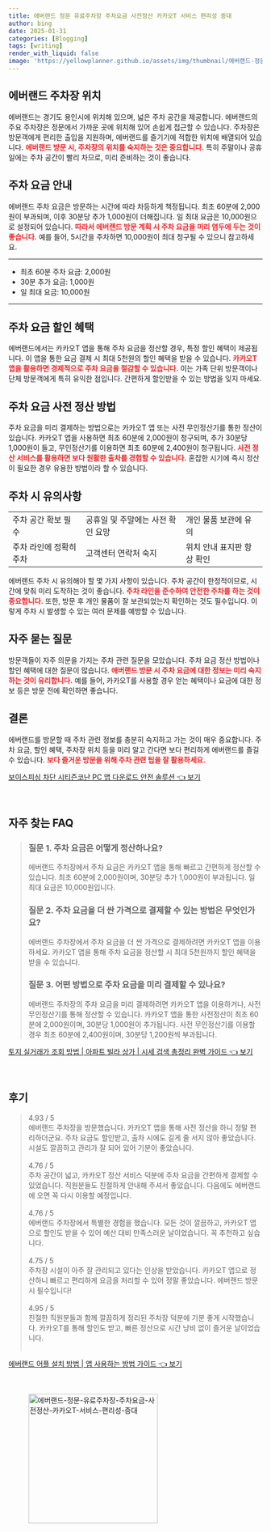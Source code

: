 ```yaml
---
title: 에버랜드 정문 유료주차장 주차요금 사전정산 카카오T 서비스 편리성 증대
author: bing
date: 2025-01-31
categories: [Blogging]
tags: [writing]
render_with_liquid: false
image: 'https://yellowplanner.github.io/assets/img/thumbnail/에버랜드-정문-유료주차장-주차요금-사전정산-카카오T-서비스-편리성-증대.webp'
---
```



<h2 id='에버랜드 주차장 위치'>에버랜드 주차장 위치</h2>

<p>에버랜드는 경기도 용인시에 위치해 있으며, 넓은 주차 공간을 제공합니다. 에버랜드의 주요 주차장은 정문에서 가까운 곳에 위치해 있어 손쉽게 접근할 수 있습니다. 주차장은 방문객에게 편리한 출입을 지원하며, 에버랜드를 즐기기에 적합한 위치에 배열되어 있습니다. <b><span style="color: #ee2323;">에버랜드 방문 시, 주차장의 위치를 숙지하는 것은 중요합니다.</span></b> 특히 주말이나 공휴일에는 주차 공간이 빨리 차므로, 미리 준비하는 것이 좋습니다.</p>

<h2 id='주차 요금 안내'>주차 요금 안내</h2>

<p>에버랜드 주차 요금은 방문하는 시간에 따라 차등하게 책정됩니다. 최초 60분에 2,000원이 부과되며, 이후 30분당 추가 1,000원이 더해집니다. 일 최대 요금은 10,000원으로 설정되어 있습니다. <b><span style="color: #ee2323;">따라서 에버랜드 방문 계획 시 주차 요금을 미리 염두에 두는 것이 좋습니다.</span></b> 예를 들어, 5시간을 주차하면 10,000원이 최대 청구될 수 있으니 참고하세요.</p>

<hr />

<ul>
    <li>최초 60분 주차 요금: 2,000원</li>
    <li>30분 추가 요금: 1,000원</li>
    <li>일 최대 요금: 10,000원</li>
</ul>

<hr />

<h2 id='주차 요금 할인 혜택'>주차 요금 할인 혜택</h2>

<p>에버랜드에서는 카카오T 앱을 통해 주차 요금을 정산할 경우, 특정 할인 혜택이 제공됩니다. 이 앱을 통한 요금 결제 시 최대 5천원의 할인 혜택을 받을 수 있습니다. <b><span style="color: #ee2323;">카카오T 앱을 활용하면 경제적으로 주차 요금을 절감할 수 있습니다.</span></b> 이는 가족 단위 방문객이나 단체 방문객에게 특히 유익한 점입니다. 간편하게 할인받을 수 있는 방법을 잊지 마세요.</p>

<h2 id='주차 요금 사전 정산 방법'>주차 요금 사전 정산 방법</h2>

<p>주차 요금을 미리 결제하는 방법으로는 카카오T 앱 또는 사전 무인정산기를 통한 정산이 있습니다. 카카오T 앱을 사용하면 최초 60분에 2,000원이 청구되며, 추가 30분당 1,000원이 들고, 무인정산기를 이용하면 최초 60분에 2,400원이 청구됩니다. <b><span style="color: #ee2323;">사전 정산 서비스를 활용하면 보다 원활한 출차를 경험할 수 있습니다.</span></b> 혼잡한 시기에 즉시 정산이 필요한 경우 유용한 방법이라 할 수 있습니다.</p>

<h2 id='주차 시 유의사항'>주차 시 유의사항</h2>

<table>
    <tr>
        <td>주차 공간 확보 필수</td>
        <td>공휴일 및 주말에는 사전 확인 요망</td>
        <td>개인 물품 보관에 유의</td>
    </tr>
    <tr>
        <td>주차 라인에 정확히 주차</td>
        <td>고객센터 연락처 숙지</td>
        <td>위치 안내 표지판 항상 확인</td>
    </tr>
</table>

<p>에버랜드 주차 시 유의해야 할 몇 가지 사항이 있습니다. 주차 공간이 한정적이므로, 시간에 맞춰 미리 도착하는 것이 좋습니다. <b><span style="color: #ee2323;">주차 라인을 준수하여 안전한 주차를 하는 것이 중요합니다.</span></b> 또한, 방문 후 개인 물품이 잘 보관되었는지 확인하는 것도 필수입니다. 이렇게 주차 시 발생할 수 있는 여러 문제를 예방할 수 있습니다.</p>

<h2 id='자주 묻는 질문'>자주 묻는 질문</h2>

<p>방문객들이 자주 의문을 가지는 주차 관련 질문을 모았습니다. 주차 요금 정산 방법이나 할인 혜택에 대한 질문이 많습니다. <b><span style="color: #ee2323;">애버랜드 방문 시 주차 요금에 대한 정보는 미리 숙지하는 것이 유리합니다.</span></b> 예를 들어, 카카오T를 사용할 경우 얻는 혜택이나 요금에 대한 정보 등은 방문 전에 확인하면 좋습니다.</p>

<h2 id='결론'>결론</h2>

<p>에버랜드를 방문할 때 주차 관련 정보를 충분히 숙지하고 가는 것이 매우 중요합니다. 주차 요금, 할인 혜택, 주차장 위치 등을 미리 알고 간다면 보다 편리하게 에버랜드를 즐길 수 있습니다. <b><span style="color: #ee2323;">보다 즐거운 방문을 위해 주차 관련 팁을 잘 활용하세요.</span></b></p>


<p><a class="click-button" title="보이스피싱 차단 시티즌코난 PC 앱 다운로드 안전 솔루션" href="https://yellowplanner.github.io/posts/%EB%B3%B4%EC%9D%B4%EC%8A%A4%ED%94%BC%EC%8B%B1-%EC%B0%A8%EB%8B%A8-%EC%8B%9C%ED%8B%B0%EC%A6%8C%EC%BD%94%EB%82%9C-PC-%EC%95%B1-%EB%8B%A4%EC%9A%B4%EB%A1%9C%EB%93%9C-%EC%95%88%EC%A0%84-%EC%86%94%EB%A3%A8%EC%85%98/" rel="dofollow">보이스피싱 차단 시티즌코난 PC 앱 다운로드 안전 솔루션 👈 보기</a></p><br>
<h2 id='자주_찾는_FAQ'>자주 찾는 FAQ</h2>
<div itemscope="" itemtype="https://schema.org/FAQPage"> 
<blockquote> 
<div itemscope="" itemprop="mainEntity" itemtype="https://schema.org/Question"> 
<h3 itemprop="name">질문 1. 주차 요금은 어떻게 정산하나요?</h3> 
<div itemscope="" itemprop="acceptedAnswer" itemtype="https://schema.org/Answer"> 
<span itemprop="text"> 
<p>에버랜드 주차장에서 주차 요금은 카카오T 앱을 통해 빠르고 간편하게 정산할 수 있습니다. 최초 60분에 2,000원이며, 30분당 추가 1,000원이 부과됩니다. 일 최대 요금은 10,000원입니다.</p> 
</span> 
</div> 
</div> 

<div itemscope="" itemprop="mainEntity" itemtype="https://schema.org/Question"> 
<h3 itemprop="name">질문 2. 주차 요금을 더 싼 가격으로 결제할 수 있는 방법은 무엇인가요?</h3> 
<div itemscope="" itemprop="acceptedAnswer" itemtype="https://schema.org/Answer"> 
<span itemprop="text"> 
<p>에버랜드 주차장에서 주차 요금을 더 싼 가격으로 결제하려면 카카오T 앱을 이용하세요. 카카오T 앱을 통해 주차 요금을 정산할 시 최대 5천원까지 할인 혜택을 받을 수 있습니다.</p> 
</span> 
</div> 
</div> 

<div itemscope="" itemprop="mainEntity" itemtype="https://schema.org/Question"> 
<h3 itemprop="name">질문 3. 어떤 방법으로 주차 요금을 미리 결제할 수 있나요?</h3> 
<div itemscope="" itemprop="acceptedAnswer" itemtype="https://schema.org/Answer"> 
<span itemprop="text"> 
<p>에버랜드 주차장의 주차 요금을 미리 결제하려면 카카오T 앱을 이용하거나, 사전 무인정산기를 통해 정산할 수 있습니다. 카카오T 앱을 통한 사전정산이 최초 60분에 2,000원이며, 30분당 1,000원이 추가됩니다. 사전 무인정산기를 이용할 경우 최초 60분에 2,400원이며, 30분당 1,200원씩 부과됩니다.</p> 
</span> 
</div> 
</div> 
</blockquote> 
</div>
<p><a class="click-button" title="토지 실거래가 조회 방법 | 아파트 빌라 상가 | 시세 검색 총정리 완벽 가이드" href="https://yellowplanner.github.io/posts/%ED%86%A0%EC%A7%80-%EC%8B%A4%EA%B1%B0%EB%9E%98%EA%B0%80-%EC%A1%B0%ED%9A%8C-%EB%B0%A9%EB%B2%95-%EC%95%84%ED%8C%8C%ED%8A%B8-%EB%B9%8C%EB%9D%BC-%EC%83%81%EA%B0%80-%EC%8B%9C%EC%84%B8-%EA%B2%80%EC%83%89-%EC%B4%9D%EC%A0%95%EB%A6%AC-%EC%99%84%EB%B2%BD-%EA%B0%80%EC%9D%B4%EB%93%9C/" rel="dofollow">토지 실거래가 조회 방법 | 아파트 빌라 상가 | 시세 검색 총정리 완벽 가이드 👈 보기</a></p><br>
<h2 id='후기'>후기</h2>
<div itemscope itemtype="https://schema.org/Product">
  <blockquote>
  <div itemprop="review" itemscope itemtype="https://schema.org/Review">
      <div itemprop="reviewRating" itemscope itemtype="https://schema.org/Rating"> <span itemprop="ratingValue">4.93</span> / <span itemprop="bestRating">5</span> </div>
      <span itemprop="reviewBody">에버랜드 주차장을 방문했습니다. 카카오T 앱을 통해 사전 정산을 하니 정말 편리하더군요. 주차 요금도 할인받고, 출차 시에도 길게 줄 서지 않아 좋았습니다. 시설도 깔끔하고 관리가 잘 되어 있어 기분이 좋았습니다.</span>
  </div>
  <br>
  <div itemprop="review" itemscope itemtype="https://schema.org/Review">
      <div itemprop="reviewRating" itemscope itemtype="https://schema.org/Rating"> <span itemprop="ratingValue">4.76</span> / <span itemprop="bestRating">5</span> </div>
      <span itemprop="reviewBody">주차 공간이 넓고, 카카오T 정산 서비스 덕분에 주차 요금을 간편하게 결제할 수 있었습니다. 직원분들도 친절하게 안내해 주셔서 좋았습니다. 다음에도 에버랜드에 오면 꼭 다시 이용할 예정입니다.</span>
  </div>
  <br>
  <div itemprop="review" itemscope itemtype="https://schema.org/Review">
      <div itemprop="reviewRating" itemscope itemtype="https://schema.org/Rating"> <span itemprop="ratingValue">4.76</span> / <span itemprop="bestRating">5</span> </div>
      <span itemprop="reviewBody">에버랜드 주차장에서 특별한 경험을 했습니다. 모든 것이 깔끔하고, 카카오T 앱으로 할인도 받을 수 있어 예산 대비 만족스러운 날이었습니다. 꼭 추천하고 싶습니다.</span>
  </div>
  <br>
  <div itemprop="review" itemscope itemtype="https://schema.org/Review">
      <div itemprop="reviewRating" itemscope itemtype="https://schema.org/Rating"> <span itemprop="ratingValue">4.75</span> / <span itemprop="bestRating">5</span> </div>
      <span itemprop="reviewBody">주차장 시설이 아주 잘 관리되고 있다는 인상을 받았습니다. 카카오T 앱으로 정산하니 빠르고 편리하게 요금을 처리할 수 있어 정말 좋았습니다. 에버랜드 방문 시 필수입니다!</span>
  </div>
  <br>
  <div itemprop="review" itemscope itemtype="https://schema.org/Review">
      <div itemprop="reviewRating" itemscope itemtype="https://schema.org/Rating"> <span itemprop="ratingValue">4.95</span> / <span itemprop="bestRating">5</span> </div>
      <span itemprop="reviewBody">친절한 직원분들과 함께 깔끔하게 정리된 주차장 덕분에 기분 좋게 시작했습니다. 카카오T를 통해 할인도 받고, 빠른 정산으로 시간 낭비 없이 즐거운 날이었습니다.</span>
  </div>
  <br>
  </blockquote>
</div>
<p><a class="click-button" title="에버랜드 어플 설치 방법 | 앱 사용하는 방법 가이드" href="https://yellowplanner.github.io/posts/%EC%97%90%EB%B2%84%EB%9E%9C%EB%93%9C-%EC%96%B4%ED%94%8C-%EC%84%A4%EC%B9%98-%EB%B0%A9%EB%B2%95-%EC%95%B1-%EC%82%AC%EC%9A%A9%ED%95%98%EB%8A%94-%EB%B0%A9%EB%B2%95-%EA%B0%80%EC%9D%B4%EB%93%9C/" rel="dofollow">에버랜드 어플 설치 방법 | 앱 사용하는 방법 가이드 👈 보기</a></p><br>
<figure class="image"><img src="https://yellowplanner.github.io/assets/img/thumbnail/에버랜드-정문-유료주차장-주차요금-사전정산-카카오T-서비스-편리성-증대.webp" alt="에버랜드-정문-유료주차장-주차요금-사전정산-카카오T-서비스-편리성-증대" width="256" height="256"></figure>